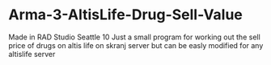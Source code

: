 # Arma-3-AltisLife-Drug-Sell-Value
Made in RAD Studio Seattle 10
Just a small program for working out the sell price of drugs on altis life on skranj server but can be easly modified for any altislife server 
